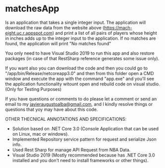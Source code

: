 # matchesApp
Is an application that takes a single integer input. The application will download the raw data from the website above (https://mach-eight.uc.r.appspot.com) and print a list of all pairs of players whose height in inches adds up to the integer input to the application. If no matches are found, the application will print "No matches found"

You only need to have Visual Studio 2019 to run this app and also restore packages (in case of that RestSharp reference generates some issue only).

If you want also you can download the code and then you could go to "/app/bin/Release/netcoreapp3.0" and then from this folder open a CMD window and execute the app with the command "app.exe" and you'll see the application functionality witount open and rebuild code on visual studio. (Only for Testing Purposes) 

If you have questions or comments to do please let a comment or send an email to my javieraugustoalba@gmail.com, and I kindly resolve things or questions that yoy may have about this code.

OTHER THECNICAL ANNOTATIONS AND SPECIFICATIONS:

- Solution based on .NET Core 3.0 (Console Application that can be used on Linux, mac or windows).
- Implemented Repository service pattern for request and serialize Json info.
- Used Rest Sharp for manage API Request from NBA Data.
- Visual Studio 2019 (Mostly recommended because has .NET Core 3.0 installed and you don't need to install frameworks or other things).

